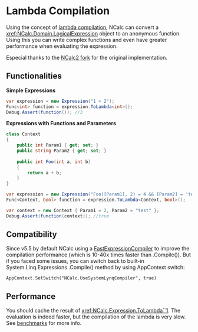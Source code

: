 ﻿# Lambda Compilation

Using the concept
of [lambda compilation](https://learn.microsoft.com/en-us/dotnet/api/system.linq.expressions.expression-1.compile?view=net-8.0),
NCalc can convert a <xref:NCalc.Domain.LogicalExpression> object to an anonymous function.
Using this you can write complex functions and even have greater performance when evaluating the expression.

Especial thanks to the [NCalc2 fork](https://github.com/sklose/NCalc2) for the original implementation.

## Functionalities

**Simple Expressions**

```c#
var expression = new Expression("1 + 2");
Func<int> function = expression.ToLambda<int>();
Debug.Assert(function()); //3
```

**Expressions with Functions and Parameters**

```c#
class Context
{
    public int Param1 { get; set; }
    public string Param2 { get; set; }
  
    public int Foo(int a, int b)
    {
        return a + b;
    }
}

var expression = new Expression("Foo([Param1], 2) = 4 && [Param2] = 'test'");
Func<Context, bool> function = expression.ToLambda<Context, bool>();

var context = new Context { Param1 = 2, Param2 = "test" };
Debug.Assert(function(context)); //true
```

## Compatibility
Since v5.5 by default NCalc using a [FastExpressionCompiler](https://github.com/dadhi/FastExpressionCompiler)
 to improve the compilation performance (which is 10-40x times faster than .Compile()). But if you faced some issues, you can switch back to built-in System.Linq.Expressions .Compile() method by using AppContext switch:

`AppContext.SetSwitch("NCalc.UseSystemLynqCompiler", true)` 

## Performance
You should cache the result of <xref:NCalc.Expression.ToLambda``1>. The evaluation is indeed faster, but the compilation of the lambda is very slow.
See [benchmarks](benchmarks.md) for more info.